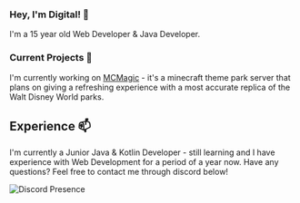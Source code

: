 
### Hey, I'm Digital! 👋

I'm a 15 year old Web Developer & Java Developer.

### Current Projects 📓

I'm currently working on [MCMagic](https://mcmagic.us) - it's a minecraft theme park server that plans on giving a refreshing experience with a most accurate replica of the Walt Disney World parks. 

## Experience 📫

I'm currently a Junior Java & Kotlin Developer - still learning and I have experience with Web Development for a period of a year now. Have any questions? Feel free to contact me through discord below!

  ![Discord Presence](https://lanyard-profile-readme.vercel.app/api/867857148951658536?borderRadius=20px&bg=000)
